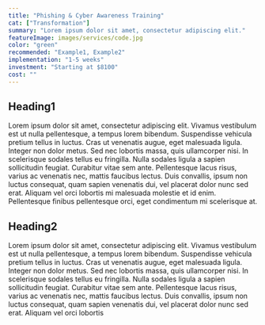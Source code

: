 ```yaml
---
title: "Phishing & Cyber Awareness Training"
cat: ["Transformation"]
summary: "Lorem ipsum dolor sit amet, consectetur adipiscing elit."
featureImage: images/services/code.jpg
color: "green"
recommended: "Example1, Example2"
implementation: "1-5 weeks"
investment: "Starting at $8100"
cost: ""
---
```


## Heading1

Lorem ipsum dolor sit amet, consectetur adipiscing elit. Vivamus vestibulum est ut nulla pellentesque, a tempus lorem bibendum. Suspendisse vehicula pretium tellus in luctus. Cras ut venenatis augue, eget malesuada ligula. Integer non dolor metus. Sed nec lobortis massa, quis ullamcorper nisi. In scelerisque sodales tellus eu fringilla. Nulla sodales ligula a sapien sollicitudin feugiat. Curabitur vitae sem ante. Pellentesque lacus risus, varius ac venenatis nec, mattis faucibus lectus. Duis convallis, ipsum non luctus consequat, quam sapien venenatis dui, vel placerat dolor nunc sed erat. Aliquam vel orci lobortis mi malesuada molestie et id enim. Pellentesque finibus pellentesque orci, eget condimentum mi scelerisque at.

## Heading2

Lorem ipsum dolor sit amet, consectetur adipiscing elit. Vivamus vestibulum est ut nulla pellentesque, a tempus lorem bibendum. Suspendisse vehicula pretium tellus in luctus. Cras ut venenatis augue, eget malesuada ligula. Integer non dolor metus. Sed nec lobortis massa, quis ullamcorper nisi. In scelerisque sodales tellus eu fringilla. Nulla sodales ligula a sapien sollicitudin feugiat. Curabitur vitae sem ante. Pellentesque lacus risus, varius ac venenatis nec, mattis faucibus lectus. Duis convallis, ipsum non luctus consequat, quam sapien venenatis dui, vel placerat dolor nunc sed erat. Aliquam vel orci lobortis
